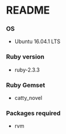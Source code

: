 # README
### OS
* Ubuntu 16.04.1 LTS

### Ruby version
* ruby-2.3.3

### Ruby Gemset
* catty_novel

### Packages required
* rvm